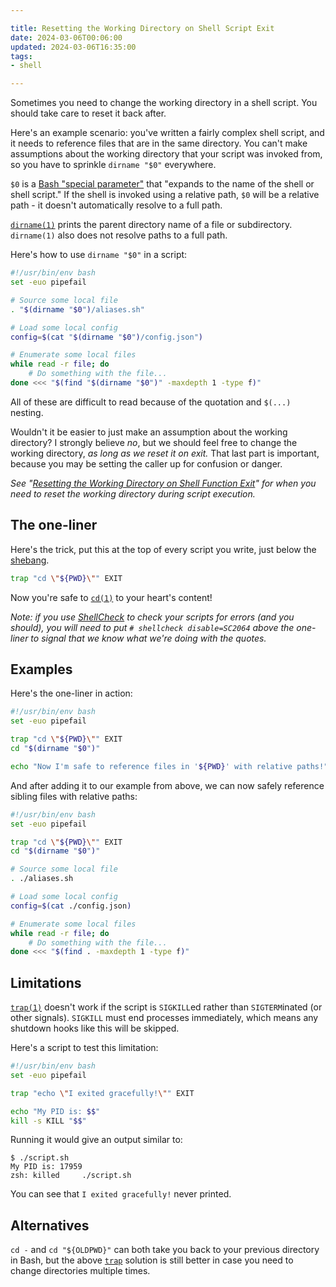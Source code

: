 ```yaml
---

title: Resetting the Working Directory on Shell Script Exit
date: 2024-03-06T00:06:00
updated: 2024-03-06T16:35:00
tags:
- shell

---
```


Sometimes you need to change the working directory in a shell script. You should take care to reset it back after.

Here's an example scenario: you've written a fairly complex shell script, and it needs to reference files that are in the same directory. You can't make assumptions about the working directory that your script was invoked from, so you have to sprinkle `dirname "$0"` everywhere.

`$0` is a [Bash "special parameter"](https://www.gnu.org/software/bash/manual/html_node/Special-Parameters.html) that "expands to the name of the shell or shell script." If the shell is invoked using a relative path, `$0` will be a relative path - it doesn't automatically resolve to a full path.

[`dirname(1)`](https://linux.die.net/man/1/dirname) prints the parent directory name of a file or subdirectory. `dirname(1)` also does not resolve paths to a full path.

Here's how to use `dirname "$0"` in a script:

```bash
#!/usr/bin/env bash
set -euo pipefail

# Source some local file
. "$(dirname "$0")/aliases.sh"

# Load some local config
config=$(cat "$(dirname "$0")/config.json")

# Enumerate some local files
while read -r file; do
	# Do something with the file...
done <<< "$(find "$(dirname "$0")" -maxdepth 1 -type f)"
```

All of these are difficult to read because of the quotation and `$(...)` nesting.

Wouldn't it be easier to just make an assumption about the working directory? I strongly believe _no_, but we should feel free to change the working directory, _as long as we reset it on exit._ That last part is important, because you may be setting the caller up for confusion or danger.

_See "[Resetting the Working Directory on Shell Function Exit](/blog/resetting-the-working-directory-on-shell-function-exit)" for when you need to reset the working directory during script execution._

## The one-liner

Here's the trick, put this at the top of every script you write, just below the [shebang](https://en.wikipedia.org/wiki/Shebang_(Unix)).

```bash
trap "cd \"${PWD}\"" EXIT
```

Now you're safe to [`cd(1)`](https://linux.die.net/man/1/cd) to your heart's content!

_Note: if you use [ShellCheck](https://github.com/koalaman/shellcheck) to check your scripts for errors (and you should), you will need to put `# shellcheck disable=SC2064` above the one-liner to signal that we know what we're doing with the quotes._

## Examples

Here's the one-liner in action:

```bash
#!/usr/bin/env bash
set -euo pipefail

trap "cd \"${PWD}\"" EXIT
cd "$(dirname "$0")"

echo "Now I'm safe to reference files in '${PWD}' with relative paths!"
```

And after adding it to our example from above, we can now safely reference sibling files with relative paths:

```bash
#!/usr/bin/env bash
set -euo pipefail

trap "cd \"${PWD}\"" EXIT
cd "$(dirname "$0")"

# Source some local file
. ./aliases.sh

# Load some local config
config=$(cat ./config.json)

# Enumerate some local files
while read -r file; do
	# Do something with the file...
done <<< "$(find . -maxdepth 1 -type f)"
```

## Limitations

[`trap(1)`](https://man7.org/linux/man-pages/man1/trap.1p.html) doesn't work if the script is `SIGKILL`ed rather than `SIGTERM`inated (or other signals). `SIGKILL` must end processes immediately, which means any shutdown hooks like this will be skipped.

Here's a script to test this limitation:

```bash
#!/usr/bin/env bash
set -euo pipefail

trap "echo \"I exited gracefully!\"" EXIT

echo "My PID is: $$"
kill -s KILL "$$"
```

Running it would give an output similar to:

```shell
$ ./script.sh
My PID is: 17959
zsh: killed     ./script.sh
```

You can see that `I exited gracefully!` never printed.

## Alternatives

`cd -` and `cd "${OLDPWD}"` can both take you back to your previous directory in Bash, but the above [`trap`](https://man7.org/linux/man-pages/man1/trap.1p.html) solution is still better in case you need to change directories multiple times.
<!--stackedit_data:
eyJoaXN0b3J5IjpbOTkyNzE2NjgwXX0=
-->
